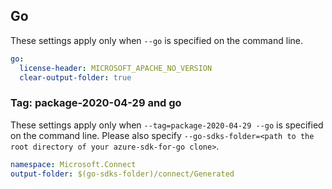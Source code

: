 ## Go

These settings apply only when `--go` is specified on the command line.

```yaml $(go)
go:
  license-header: MICROSOFT_APACHE_NO_VERSION
  clear-output-folder: true
```

### Tag: package-2020-04-29 and go

These settings apply only when `--tag=package-2020-04-29 --go` is specified on the command line.
Please also specify `--go-sdks-folder=<path to the root directory of your azure-sdk-for-go clone>`.

```yaml $(tag) == 'package-2020-04-29' && $(go)
namespace: Microsoft.Connect
output-folder: $(go-sdks-folder)/connect/Generated
```
